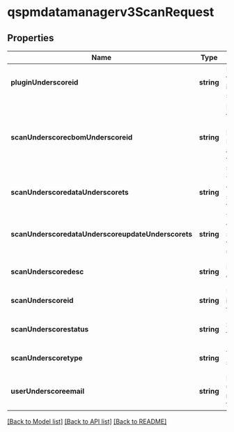 # qspmdatamanagerv3ScanRequest

## Properties
Name | Type | Description | Notes
------------ | ------------- | ------------- | -------------
**pluginUnderscoreid** | **string** | Identifier for the plugin initiating the scan | [optional] [default to null]
**scanUnderscorecbomUnderscoreid** | **string** | Identifier for the CBOM (Component Bill of Materials) associated with the scan | [optional] [default to null]
**scanUnderscoredataUnderscorets** | **string** | Timestamp when the scan data was created | [optional] [default to null]
**scanUnderscoredataUnderscoreupdateUnderscorets** | **string** | Timestamp when the scan data was last updated | [optional] [default to null]
**scanUnderscoredesc** | **string** | Description of the scan | [optional] [default to null]
**scanUnderscoreid** | **string** | Unique identifier for the scan | [optional] [default to null]
**scanUnderscorestatus** | **string** | Status of the scan | [optional] [default to null]
**scanUnderscoretype** | **string** | Type of the scan | [optional] [default to null]
**userUnderscoreemail** | **string** | Email of the user requesting the scan | [optional] [default to null]

[[Back to Model list]](../README.md#documentation-for-models) [[Back to API list]](../README.md#documentation-for-api-endpoints) [[Back to README]](../README.md)



